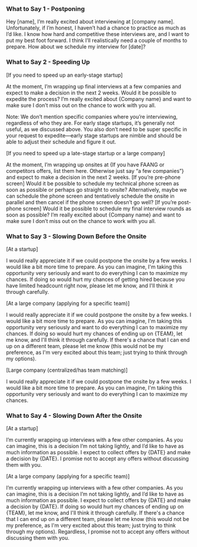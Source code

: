 ### What to Say 1 - Postponing

Hey [name], I’m really excited about interviewing at [company name]. Unfortunately, if I’m honest, I haven’t had a chance to practice as much as I’d like. I know how hard and competitive these interviews are, and I want to put my best foot forward. I think I’ll realistically need a couple of months to prepare. How about we schedule my interview for [date]?

### What to Say 2 - Speeding Up

[If you need to speed up an early-stage startup]

At the moment, I’m wrapping up final interviews at a few companies and expect to make a decision in the next 2 weeks. Would it be possible to expedite the process? I’m really excited about {Company name} and want to make sure I don’t miss out on the chance to work with you all.

Note: We don’t mention specific companies where you’re interviewing, regardless of who they are. For early stage startups, it’s generally not useful, as we discussed above. You also don’t need to be super specific in your request to expedite—early stage startups are nimble and should be able to adjust their schedule and figure it out.

[If you need to speed up a late-stage startup or a large company]

At the moment, I’m wrapping up onsites at {If you have FAANG or competitors offers, list them here. Otherwise just say “a few companies”} and expect to make a decision in the next 2 weeks. [If you’re pre-phone screen] Would it be possible to schedule my technical phone screen as soon as possible or perhaps go straight to onsite? Alternatively, maybe we can schedule the phone screen and tentatively schedule the onsite in parallel and then cancel if the phone screen doesn’t go well? [If you’re post-phone screen] Would it be possible to schedule my final interview rounds as soon as possible? I’m really excited about {Company name} and want to make sure I don’t miss out on the chance to work with you all.

### What to Say 3 - Slowing Down Before the Onsite

[At a startup]

I would really appreciate it if we could postpone the onsite by a few weeks. I would like a bit more time to prepare. As you can imagine, I'm taking this opportunity very seriously and want to do everything I can to maximize my chances. If doing so would hurt my chances of getting hired because you have limited headcount right now, please let me know, and I'll think it through carefully.

[At a large company (applying for a specific team)]

I would really appreciate it if we could postpone the onsite by a few weeks. I would like a bit more time to prepare. As you can imagine, I'm taking this opportunity very seriously and want to do everything I can to maximize my chances. If doing so would hurt my chances of ending up on {TEAM}, let me know, and I'll think it through carefully. If there's a chance that I can end up on a different team, please let me know (this would not be my preference, as I'm very excited about this team; just trying to think through my options).

[Large company (centralized/has team matching)]

I would really appreciate it if we could postpone the onsite by a few weeks. I would like a bit more time to prepare. As you can imagine, I'm taking this opportunity very seriously and want to do everything I can to maximize my chances.

### What to Say 4 - Slowing Down After the Onsite

[At a startup]

I’m currently wrapping up interviews with a few other companies. As you can imagine, this is a decision I’m not taking lightly, and I’d like to have as much information as possible. I expect to collect offers by {DATE} and make a decision by {DATE}. I promise not to accept any offers without discussing them with you.

[At a large company (applying for a specific team)]

I’m currently wrapping up interviews with a few other companies. As you can imagine, this is a decision I’m not taking lightly, and I’d like to have as much information as possible. I expect to collect offers by {DATE} and make a decision by {DATE}. If doing so would hurt my chances of ending up on {TEAM}, let me know, and I'll think it through carefully. If there's a chance that I can end up on a different team, please let me know (this would not be my preference, as I'm very excited about this team; just trying to think through my options). Regardless, I promise not to accept any offers without discussing them with you.
